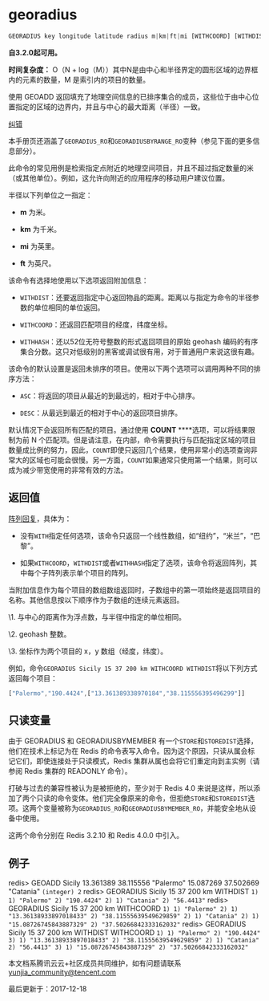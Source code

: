 # georadius

```javascript
GEORADIUS key longitude latitude radius m|km|ft|mi [WITHCOORD] [WITHDIST] [WITHHASH] [COUNT count] [ASC|DESC] [STORE key] [STOREDIST key]
```

**自3.2.0起可用。**

**时间复杂度：** O（N + log（M））其中N是由中心和半径界定的圆形区域的边界框内的元素的数量，M 是索引内的项目的数量。

使用 GEOADD 返回填充了地理空间信息的已排序集合的成员，这些位于由中心位置指定的区域的边界内，并且与中心的最大距离（半径）一致。

[纠错](javascript:;)

本手册页还涵盖了`GEORADIUS_RO`和`GEORADIUSBYRANGE_RO`变种（参见下面的更多信息部分）。

此命令的常见用例是检索指定点附近的地理空间项目，并且不超过指定数量的米（或其他单位）。例如，这允许向附近的应用程序的移动用户建议位置。

半径以下列单位之一指定：

- **m** 为米。

- **km** 为千米。

- **mi** 为英里。

- **ft** 为英尺。

该命令有选择地使用以下选项返回附加信息：

- `WITHDIST`：还要返回指定中心返回物品的距离。距离以与指定为命令的半径参数的单位相同的单位返回。

- `WITHCOORD`：还返回匹配项目的经度，纬度坐标。

- `WITHHASH`：还以52位无符号整数的形式返回项目的原始 geohash 编码的有序集合分数。这只对低级别的黑客或调试很有用，对于普通用户来说这很有趣。

该命令的默认设置是返回未排序的项目。使用以下两个选项可以调用两种不同的排序方法：

- `ASC`：将返回的项目从最近的到最远的，相对于中心排序。

- `DESC`：从最远到最近的相对于中心的返回项目排序。

默认情况下会返回所有匹配的项目。通过使用 **COUNT** **<count>**选项，可以将结果限制为前 N 个匹配项。但是请注意，在内部，命令需要执行与匹配指定区域的项目数量成比例的努力，因此，`COUNT`即使只返回几个结果，使用非常小的选项查询非常大的区域也可能会很慢。另一方面，`COUNT`如果通常只使用第一个结果，则可以成为减少带宽使用的非常有效的方法。

## 返回值

[阵列回复](https://redis.io/topics/protocol#array-reply)，具体为：

- 没有`WITH`指定任何选项，该命令只返回一个线性数组，如“纽约”，“米兰”，“巴黎”。

- 如果`WITHCOORD`，`WITHDIST`或者`WITHHASH`指定了选项，该命令将返回阵列，其中每个子阵列表示单个项目的阵列。

当附加信息作为每个项目的数组数组返回时，子数组中的第一项始终是返回项目的名称。其他信息按以下顺序作为子数组的连续元素返回。

\1. 与中心的距离作为浮点数，与半径中指定的单位相同。

\2. geohash 整数。

\3. 坐标作为两个项目的 x，y 数组（经度，纬度）。

例如，命令`GEORADIUS Sicily 15 37 200 km WITHCOORD WITHDIST`将以下列方式返回每个项目：

```javascript
["Palermo","190.4424",["13.361389338970184","38.115556395496299"]]
```

## 只读变量

由于 GEORADIUS 和 GEORADIUSBYMEMBER 有一个`STORE`和`STOREDIST`选择，他们在技术上标记为在 Redis 的命令表写入命令。因为这个原因，只读从属会标记它们，即使连接处于只读模式，Redis 集群从属也会将它们重定向到主实例（请参阅 Redis 集群的 READONLY 命令）。

打破与过去的兼容性被认为是被拒绝的，至少对于 Redis 4.0 来说是这样，所以添加了两个只读的命令变体。他们完全像原来的命令，但拒绝`STORE`和`STOREDIST`选项。这两个变量被称为`GEORADIUS_RO`和`GEORADIUSBYMEMBER_RO`，并能安全地从设备中使用。

这两个命令分别在 Redis 3.2.10 和 Redis 4.0.0 中引入。

## 例子

redis> GEOADD Sicily 13.361389 38.115556 "Palermo" 15.087269 37.502669 "Catania" `(integer) 2` redis> GEORADIUS Sicily 15 37 200 km WITHDIST `1) 1) "Palermo" 2) "190.4424" 2) 1) "Catania" 2) "56.4413"` redis> GEORADIUS Sicily 15 37 200 km WITHCOORD `1) 1) "Palermo" 2) 1) "13.36138933897018433" 2) "38.11555639549629859" 2) 1) "Catania" 2) 1) "15.08726745843887329" 2) "37.50266842333162032"` redis> GEORADIUS Sicily 15 37 200 km WITHDIST WITHCOORD `1) 1) "Palermo" 2) "190.4424" 3) 1) "13.36138933897018433" 2) "38.11555639549629859" 2) 1) "Catania" 2) "56.4413" 3) 1) "15.08726745843887329" 2) "37.50266842333162032"`

本文档系腾讯云云+社区成员共同维护，如有问题请联系 yunjia_community@tencent.com

最后更新于：2017-12-18